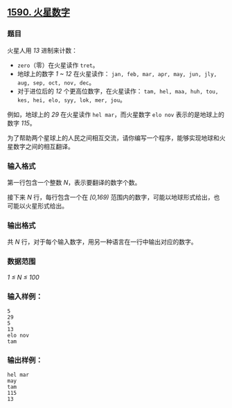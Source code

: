 ## [1590. 火星数字](https://www.acwing.com/problem/content/1592/)

### 题目

火星人用 *13* 进制来计数：

- `zero`（零）在火星读作 `tret`。
- 地球上的数字 *1 ~ 12* 在火星读作： `jan, feb, mar, apr, may, jun, jly, aug, sep, oct, nov, dec`。
- 对于进位后的 *12* 个更高位数字，在火星读作： `tam, hel, maa, huh, tou, kes, hei, elo, syy, lok, mer, jou`。

例如，地球上的 *29* 在火星读作 `hel mar`，而火星数字 `elo nov` 表示的是地球上的数字 *115*。

为了帮助两个星球上的人民之间相互交流，请你编写一个程序，能够实现地球和火星数字之间的相互翻译。

### 输入格式

第一行包含一个整数 *N*，表示要翻译的数字个数。

接下来 *N* 行，每行包含一个在 *[0,169)* 范围内的数字，可能以地球形式给出，也可能以火星形式给出。

### 输出格式

共 *N* 行，对于每个输入数字，用另一种语言在一行中输出对应的数字。

### 数据范围

*1 ≤ N ≤ 100*

### 输入样例：

```
5
29
5
13
elo nov
tam
```

### 输出样例：

```
hel mar
may
tam
115
13
```
